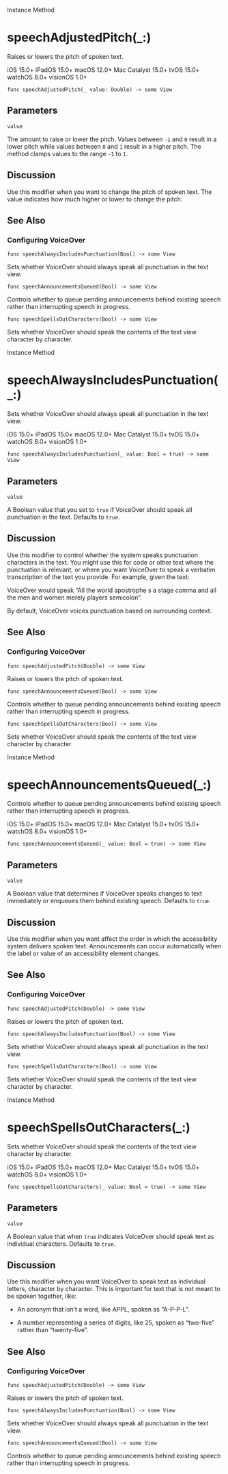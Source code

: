 Instance Method

# speechAdjustedPitch(_:)

Raises or lowers the pitch of spoken text.

iOS 15.0+  iPadOS 15.0+  macOS 12.0+  Mac Catalyst 15.0+  tvOS 15.0+  watchOS
8.0+  visionOS 1.0+

    
    
    func speechAdjustedPitch(_ value: Double) -> some View
    

##  Parameters

`value`

    

The amount to raise or lower the pitch. Values between `-1` and `0` result in
a lower pitch while values between `0` and `1` result in a higher pitch. The
method clamps values to the range `-1` to `1`.

## Discussion

Use this modifier when you want to change the pitch of spoken text. The value
indicates how much higher or lower to change the pitch.

## See Also

### Configuring VoiceOver

`func speechAlwaysIncludesPunctuation(Bool) -> some View`

Sets whether VoiceOver should always speak all punctuation in the text view.

`func speechAnnouncementsQueued(Bool) -> some View`

Controls whether to queue pending announcements behind existing speech rather
than interrupting speech in progress.

`func speechSpellsOutCharacters(Bool) -> some View`

Sets whether VoiceOver should speak the contents of the text view character by
character.

Instance Method

# speechAlwaysIncludesPunctuation(_:)

Sets whether VoiceOver should always speak all punctuation in the text view.

iOS 15.0+  iPadOS 15.0+  macOS 12.0+  Mac Catalyst 15.0+  tvOS 15.0+  watchOS
8.0+  visionOS 1.0+

    
    
    func speechAlwaysIncludesPunctuation(_ value: Bool = true) -> some View
    

##  Parameters

`value`

    

A Boolean value that you set to `true` if VoiceOver should speak all
punctuation in the text. Defaults to `true`.

## Discussion

Use this modifier to control whether the system speaks punctuation characters
in the text. You might use this for code or other text where the punctuation
is relevant, or where you want VoiceOver to speak a verbatim transcription of
the text you provide. For example, given the text:

VoiceOver would speak “All the world apostrophe s a stage comma and all the
men and women merely players semicolon”.

By default, VoiceOver voices punctuation based on surrounding context.

## See Also

### Configuring VoiceOver

`func speechAdjustedPitch(Double) -> some View`

Raises or lowers the pitch of spoken text.

`func speechAnnouncementsQueued(Bool) -> some View`

Controls whether to queue pending announcements behind existing speech rather
than interrupting speech in progress.

`func speechSpellsOutCharacters(Bool) -> some View`

Sets whether VoiceOver should speak the contents of the text view character by
character.

Instance Method

# speechAnnouncementsQueued(_:)

Controls whether to queue pending announcements behind existing speech rather
than interrupting speech in progress.

iOS 15.0+  iPadOS 15.0+  macOS 12.0+  Mac Catalyst 15.0+  tvOS 15.0+  watchOS
8.0+  visionOS 1.0+

    
    
    func speechAnnouncementsQueued(_ value: Bool = true) -> some View
    

##  Parameters

`value`

    

A Boolean value that determines if VoiceOver speaks changes to text
immediately or enqueues them behind existing speech. Defaults to `true`.

## Discussion

Use this modifier when you want affect the order in which the accessibility
system delivers spoken text. Announcements can occur automatically when the
label or value of an accessibility element changes.

## See Also

### Configuring VoiceOver

`func speechAdjustedPitch(Double) -> some View`

Raises or lowers the pitch of spoken text.

`func speechAlwaysIncludesPunctuation(Bool) -> some View`

Sets whether VoiceOver should always speak all punctuation in the text view.

`func speechSpellsOutCharacters(Bool) -> some View`

Sets whether VoiceOver should speak the contents of the text view character by
character.

Instance Method

# speechSpellsOutCharacters(_:)

Sets whether VoiceOver should speak the contents of the text view character by
character.

iOS 15.0+  iPadOS 15.0+  macOS 12.0+  Mac Catalyst 15.0+  tvOS 15.0+  watchOS
8.0+  visionOS 1.0+

    
    
    func speechSpellsOutCharacters(_ value: Bool = true) -> some View
    

##  Parameters

`value`

    

A Boolean value that when `true` indicates VoiceOver should speak text as
individual characters. Defaults to `true`.

## Discussion

Use this modifier when you want VoiceOver to speak text as individual letters,
character by character. This is important for text that is not meant to be
spoken together, like:

  * An acronym that isn’t a word, like APPL, spoken as “A-P-P-L”.

  * A number representing a series of digits, like 25, spoken as “two-five” rather than “twenty-five”.

## See Also

### Configuring VoiceOver

`func speechAdjustedPitch(Double) -> some View`

Raises or lowers the pitch of spoken text.

`func speechAlwaysIncludesPunctuation(Bool) -> some View`

Sets whether VoiceOver should always speak all punctuation in the text view.

`func speechAnnouncementsQueued(Bool) -> some View`

Controls whether to queue pending announcements behind existing speech rather
than interrupting speech in progress.


